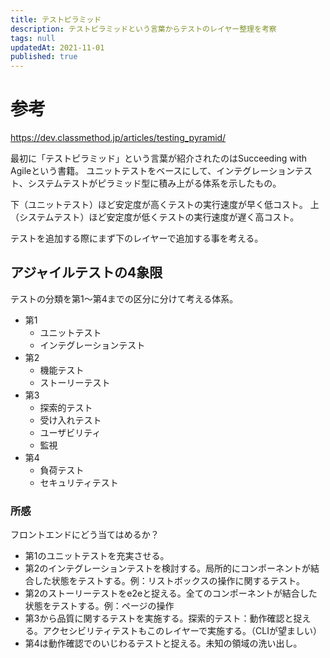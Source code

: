 ```yaml
---
title: テストピラミッド
description: テストピラミッドという言葉からテストのレイヤー整理を考察
tags: null
updatedAt: 2021-11-01
published: true
---
```


# 参考

https://dev.classmethod.jp/articles/testing_pyramid/

最初に「テストピラミッド」という言葉が紹介されたのはSucceeding with Agileという書籍。
ユニットテストをベースにして、インテグレーションテスト、システムテストがピラミッド型に積み上がる体系を示したもの。

下（ユニットテスト）ほど安定度が高くテストの実行速度が早く低コスト。
上（システムテスト）ほど安定度が低くテストの実行速度が遅く高コスト。

テストを追加する際にまず下のレイヤーで追加する事を考える。

## アジャイルテストの4象限

テストの分類を第1〜第4までの区分に分けて考える体系。

- 第1
  - ユニットテスト
  - インテグレーションテスト
- 第2
  - 機能テスト
  - ストーリーテスト
- 第3
  - 探索的テスト
  - 受け入れテスト
  - ユーザビリティ
  - 監視
- 第4
  - 負荷テスト
  - セキュリティテスト

### 所感

フロントエンドにどう当てはめるか？

- 第1のユニットテストを充実させる。
- 第2のインテグレーションテストを検討する。局所的にコンポーネントが結合した状態をテストする。例：リストボックスの操作に関するテスト。
- 第2のストーリーテストをe2eと捉える。全てのコンポーネントが結合した状態をテストする。例：ページの操作
- 第3から品質に関するテストを実施する。探索的テスト：動作確認と捉える。アクセシビリティテストもこのレイヤーで実施する。（CLIが望ましい）
- 第4は動作確認でのいじわるテストと捉える。未知の領域の洗い出し。
